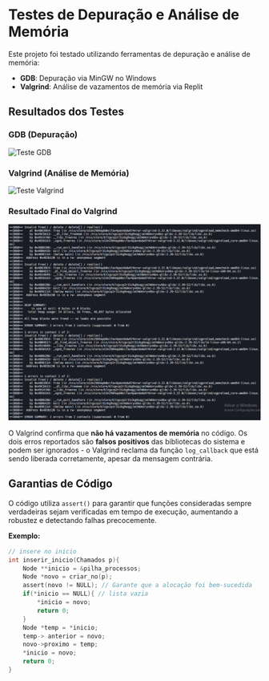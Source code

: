 # Testes de Depuração e Análise de Memória

Este projeto foi testado utilizando ferramentas de depuração e análise de memória:

- **GDB**: Depuração via MinGW no Windows
- **Valgrind**: Análise de vazamentos de memória via Replit

## Resultados dos Testes

### GDB (Depuração)
![Teste GDB](gdb.gif)

### Valgrind (Análise de Memória)
![Teste Valgrind](valgrind.gif)

### Resultado Final do Valgrind
![Resultado Valgrind](valgrind.png)

O Valgrind confirma que **não há vazamentos de memória** no código. Os dois erros reportados são **falsos positivos** das bibliotecas do sistema e podem ser ignorados - o Valgrind reclama da função `log_callback` que está sendo liberada corretamente, apesar da mensagem contrária.

## Garantias de Código

O código utiliza `assert()` para garantir que funções consideradas sempre verdadeiras sejam verificadas em tempo de execução, aumentando a robustez e detectando falhas precocemente.

**Exemplo:**
```c
// insere no inicio
int inserir_inicio(Chamados p){
    Node **inicio = &pilha_processos;
    Node *novo = criar_no(p);
    assert(novo != NULL); // Garante que a alocação foi bem-sucedida
    if(*inicio == NULL){ // lista vazia
        *inicio = novo;
        return 0;
    }
    Node *temp = *inicio;
    temp-> anterior = novo;
    novo->proximo = temp;
    *inicio = novo;
    return 0;
}
```